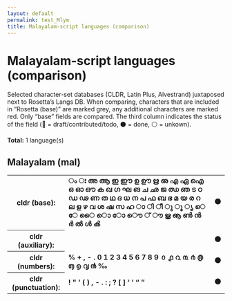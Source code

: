 ```yaml
---
layout: default
permalink: test_Mlym
title: Malayalam-script languages (comparison)
---
```


# Malayalam-script languages (comparison)

Selected character-set databases (CLDR, Latin Plus, Alvestrand) juxtaposed next to Rosetta’s Langs DB. When comparing, characters that are included in “Rosetta (base)” are marked grey, any additional characters are marked red. Only “base” fields are compared. The third column indicates the status of the field (🔴 = draft/contributed/todo, ⚫️ = done, ⚪️ = unkown).

**Total:** 1 language(s)

## Malayalam (mal)

<table>
 <tr><th>cldr (base):</th><td><strong>ം</strong> <strong>ഃ</strong> <strong>അ</strong> <strong>ആ</strong> <strong>ഇ</strong> <strong>ഈ</strong> <strong>ഉ</strong> <strong>ഊ</strong> <strong>ഋ</strong> <strong>ഌ</strong> <strong>എ</strong> <strong>ഏ</strong> <strong>ഐ</strong> <strong>ഒ</strong> <strong>ഓ</strong> <strong>ഔ</strong> <strong>ക</strong> <strong>ഖ</strong> <strong>ഗ</strong> <strong>ഘ</strong> <strong>ങ</strong> <strong>ച</strong> <strong>ഛ</strong> <strong>ജ</strong> <strong>ഝ</strong> <strong>ഞ</strong> <strong>ട</strong> <strong>ഠ</strong> <strong>ഡ</strong> <strong>ഢ</strong> <strong>ണ</strong> <strong>ത</strong> <strong>ഥ</strong> <strong>ദ</strong> <strong>ധ</strong> <strong>ന</strong> <strong>പ</strong> <strong>ഫ</strong> <strong>ബ</strong> <strong>ഭ</strong> <strong>മ</strong> <strong>യ</strong> <strong>ര</strong> <strong>റ</strong> <strong>ല</strong> <strong>ള</strong> <strong>ഴ</strong> <strong>വ</strong> <strong>ശ</strong> <strong>ഷ</strong> <strong>സ</strong> <strong>ഹ</strong> <strong>ാ</strong> <strong>ി</strong> <strong>ീ</strong> <strong>ു</strong> <strong>ൂ</strong> <strong>ൃ</strong> <strong>െ</strong> <strong>േ</strong> <strong>ൈ</strong> <strong>ൊ</strong> <strong>ോ</strong> <strong>ൌ</strong> <strong>്</strong> <strong>ൗ</strong> <strong>ൠ</strong> <strong>ൡ</strong> <strong>ൺ</strong> <strong>ൻ</strong> <strong>ർ</strong> <strong>ൽ</strong> <strong>ൾ</strong> <strong>ൿ</strong> <strong>‌</strong> <strong>‍</strong> </td><td>⚫️</td></tr>
<tr><th>cldr (auxiliary):</th><td><span></span> </td><td>⚫️</td></tr>
<tr><th>cldr (numbers):</th><td><strong>%</strong> <strong>+</strong> <strong>,</strong> <strong>-</strong> <strong>.</strong> <strong>0</strong> <strong>1</strong> <strong>2</strong> <strong>3</strong> <strong>4</strong> <strong>5</strong> <strong>6</strong> <strong>7</strong> <strong>8</strong> <strong>9</strong> <strong>൦</strong> <strong>൧</strong> <strong>൨</strong> <strong>൩</strong> <strong>൪</strong> <strong>൫</strong> <strong>൬</strong> <strong>൭</strong> <strong>൮</strong> <strong>൯</strong> <strong>‰</strong> </td><td>⚫️</td></tr>
<tr><th>cldr (punctuation):</th><td><strong>!</strong> <strong>"</strong> <strong>'</strong> <strong>(</strong> <strong>)</strong> <strong>,</strong> <strong>-</strong> <strong>.</strong> <strong>:</strong> <strong>;</strong> <strong>?</strong> <strong>[</strong> <strong>]</strong> <strong>‘</strong> <strong>’</strong> <strong>“</strong> <strong>”</strong> </td><td>⚫️</td></tr>
 </table>

